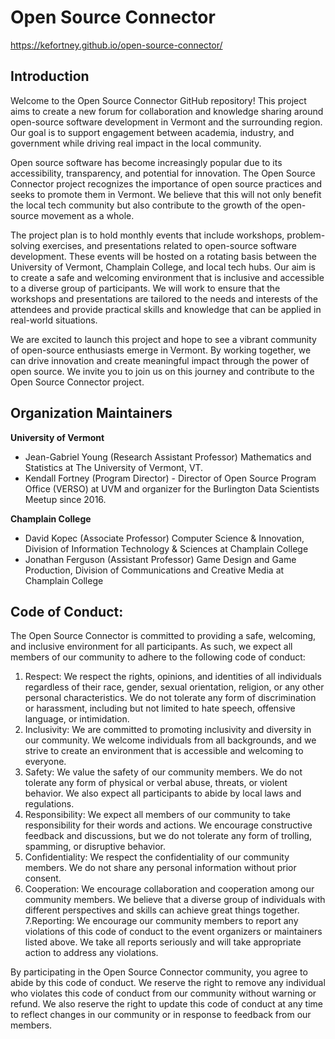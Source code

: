 # Open Source Connector
https://kefortney.github.io/open-source-connector/

## Introduction
Welcome to the Open Source Connector GitHub repository! This project aims to create a new forum for collaboration and knowledge sharing around open-source software development in Vermont and the surrounding region. Our goal is to support engagement between academia, industry, and government while driving real impact in the local community.

Open source software has become increasingly popular due to its accessibility, transparency, and potential for innovation. The Open Source Connector project recognizes the importance of open source practices and seeks to promote them in Vermont. We believe that this will not only benefit the local tech community but also contribute to the growth of the open-source movement as a whole.

The project plan is to hold monthly events that include workshops, problem-solving exercises, and presentations related to open-source software development. These events will be hosted on a rotating basis between the University of Vermont, Champlain College, and local tech hubs. Our aim is to create a safe and welcoming environment that is inclusive and accessible to a diverse group of participants. We will work to ensure that the workshops and presentations are tailored to the needs and interests of the attendees and provide practical skills and knowledge that can be applied in real-world situations.

We are excited to launch this project and hope to see a vibrant community of open-source enthusiasts emerge in Vermont. By working together, we can drive innovation and create meaningful impact through the power of open source. We invite you to join us on this journey and contribute to the Open Source Connector project.

## Organization Maintainers

**University of Vermont**
- Jean-Gabriel Young (Research Assistant Professor) Mathematics and Statistics at The University of Vermont, VT.
- Kendall Fortney (Program Director) - Director of  Open Source Program Office (VERSO) at UVM and organizer for the Burlington Data Scientists Meetup since 2016.

**Champlain College**
- David Kopec (Associate Professor) Computer Science & Innovation, Division of Information Technology & Sciences at Champlain College
- Jonathan Ferguson (Assistant Professor) Game Design and Game Production, Division of Communications and Creative Media at Champlain College

## Code of Conduct:

The Open Source Connector is committed to providing a safe, welcoming, and inclusive environment for all participants. As such, we expect all members of our community to adhere to the following code of conduct:

1. Respect: We respect the rights, opinions, and identities of all individuals regardless of their race, gender, sexual orientation, religion, or any other personal characteristics. We do not tolerate any form of discrimination or harassment, including but not limited to hate speech, offensive language, or intimidation.
2. Inclusivity: We are committed to promoting inclusivity and diversity in our community. We welcome individuals from all backgrounds, and we strive to create an environment that is accessible and welcoming to everyone.
3. Safety: We value the safety of our community members. We do not tolerate any form of physical or verbal abuse, threats, or violent behavior. We also expect all participants to abide by local laws and regulations.
4. Responsibility: We expect all members of our community to take responsibility for their words and actions. We encourage constructive feedback and discussions, but we do not tolerate any form of trolling, spamming, or disruptive behavior.
5. Confidentiality: We respect the confidentiality of our community members. We do not share any personal information without prior consent.
6. Cooperation: We encourage collaboration and cooperation among our community members. We believe that a diverse group of individuals with different perspectives and skills can achieve great things together.
7.Reporting: We encourage our community members to report any violations of this code of conduct to the event organizers or maintainers listed above. We take all reports seriously and will take appropriate action to address any violations.

By participating in the Open Source Connector community, you agree to abide by this code of conduct. We reserve the right to remove any individual who violates this code of conduct from our community without warning or refund. We also reserve the right to update this code of conduct at any time to reflect changes in our community or in response to feedback from our members.

